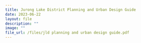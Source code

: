 ```yaml
---
title: Jurong Lake District Planning and Urban Design Guide
date: 2023-06-22
layout: file
description: ""
image: ""
file_url: /files/jld planning and urban design guide.pdf
---
```

